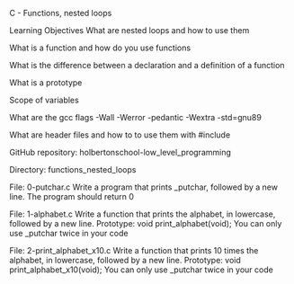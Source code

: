 C - Functions, nested loops

Learning Objectives
What are nested loops and how to use them

What is a function and how do you use functions

What is the difference between a declaration and a definition of a function

What is a prototype

Scope of variables

What are the gcc flags -Wall -Werror -pedantic -Wextra -std=gnu89

What are header files and how to to use them with #include

GitHub repository: holbertonschool-low_level_programming

Directory: functions_nested_loops

File: 0-putchar.c
Write a program that prints _putchar, followed by a new line.
The program should return 0

File: 1-alphabet.c
Write a function that prints the alphabet, in lowercase, followed by a new line.
Prototype: void print_alphabet(void);
You can only use _putchar twice in your code

File: 2-print_alphabet_x10.c
Write a function that prints 10 times the alphabet, in lowercase, followed by a new line.
Prototype: void print_alphabet_x10(void);
You can only use _putchar twice in your code